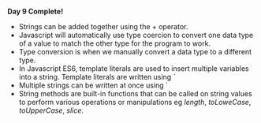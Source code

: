 **Day 9 Complete!**
- Strings can be added together using the + operator.
-  Javascript will automatically use type coercion to convert one data type of a value to match the other type for the program to work.
- Type conversion is when we manually convert a data type to a different type.
- In Javascript ES6, template literals are used to insert multiple variables into a string. Template literals are written using *`*
- Multiple strings can be written at once using `
- String methods are built-in functions that can be called on string values to perform various operations or manipulations eg *length*, *toLoweCase*, *toUpperCase*, *slice*. 